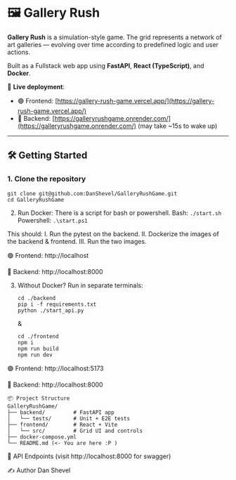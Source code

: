 # 🖼️ Gallery Rush

**Gallery Rush** is a simulation-style game. The grid represents a network of art galleries — evolving over time according to predefined logic and user actions.

Built as a Fullstack web app using **FastAPI**, **React (TypeScript)**, and **Docker**.

📍 **Live deployment**:
- 🟢 Frontend: [https://gallery-rush-game.vercel.app/](https://gallery-rush-game.vercel.app/)
- 🔵 Backend: [https://galleryrushgame.onrender.com/](https://galleryrushgame.onrender.com/) (may take ~15s to wake up)

---

## 🛠️ Getting Started

### 1. Clone the repository

```
git clone git@github.com:DanShevel/GalleryRushGame.git
cd GalleryRushGame
```

2. Run Docker:
There is a script for bash or powershell.
Bash: ```./start.sh```
Powershell: ```.\start.ps1```

This should:
I. Run the pytest on the backend.
II. Dockerize the images of the backend & frontend.
III. Run the two images.

🟢 Frontend: http://localhost

🔵 Backend: http://localhost:8000

3. Without Docker?
Run in separate terminals:

    ```
    cd ./backend
    pip i -f requirements.txt
    python ./start_api.py
   ```

    &

    ```
    cd ./frontend
    npm i
    npm run build
    npm run dev
    ```

🟢 Frontend: http://localhost:5173

🔵 Backend: http://localhost:8000

```
📦 Project Structure
GalleryRushGame/
├── backend/         # FastAPI app
│   └── tests/       # Unit + E2E tests
├── frontend/        # React + Vite
│   └── src/         # Grid UI and controls
├── docker-compose.yml
└── README.md (<- You are here :P )
```

🧪 API Endpoints (visit http://localhost:8000 for swagger)

✍️ Author
Dan Shevel
